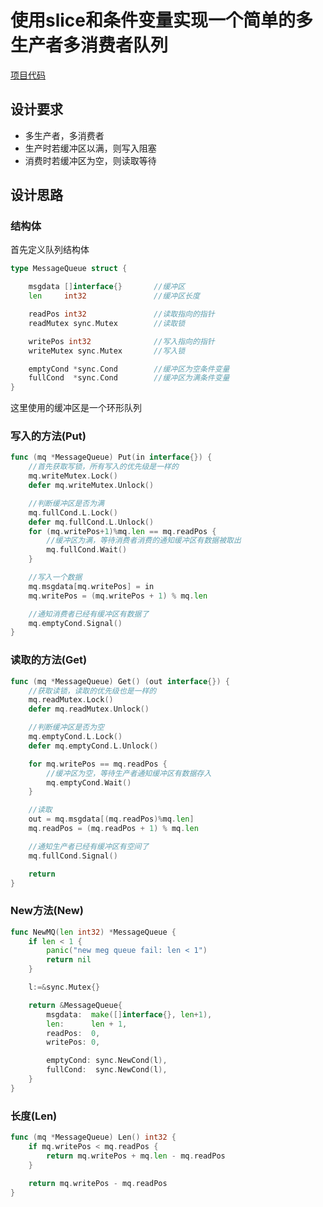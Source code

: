 # 使用slice和条件变量实现一个简单的多生产者多消费者队列

[项目代码](../../code/go/message_queue)

## 设计要求
* 多生产者，多消费者   
* 生产时若缓冲区以满，则写入阻塞   
* 消费时若缓冲区为空，则读取等待

## 设计思路

### 结构体
首先定义队列结构体
```go
type MessageQueue struct {

	msgdata []interface{}		//缓冲区
	len     int32				//缓冲区长度

	readPos int32				//读取指向的指针
	readMutex sync.Mutex		//读取锁

	writePos int32				//写入指向的指针
	writeMutex sync.Mutex		//写入锁

	emptyCond *sync.Cond		//缓冲区为空条件变量
	fullCond  *sync.Cond		//缓冲区为满条件变量
}
```
这里使用的缓冲区是一个环形队列

### 写入的方法(Put)

```go
func (mq *MessageQueue) Put(in interface{}) {
	//首先获取写锁，所有写入的优先级是一样的
	mq.writeMutex.Lock()
	defer mq.writeMutex.Unlock()

	//判断缓冲区是否为满
	mq.fullCond.L.Lock()
	defer mq.fullCond.L.Unlock()
	for (mq.writePos+1)%mq.len == mq.readPos {
		//缓冲区为满，等待消费者消费的通知缓冲区有数据被取出
		mq.fullCond.Wait()
	}

	//写入一个数据
	mq.msgdata[mq.writePos] = in
	mq.writePos = (mq.writePos + 1) % mq.len

	//通知消费者已经有缓冲区有数据了
	mq.emptyCond.Signal()
}
```

### 读取的方法(Get)
```go
func (mq *MessageQueue) Get() (out interface{}) {
	//获取读锁，读取的优先级也是一样的
	mq.readMutex.Lock()
	defer mq.readMutex.Unlock()

	//判断缓冲区是否为空
	mq.emptyCond.L.Lock()
	defer mq.emptyCond.L.Unlock()

	for mq.writePos == mq.readPos {
		//缓冲区为空，等待生产者通知缓冲区有数据存入
		mq.emptyCond.Wait()
	}

	//读取
	out = mq.msgdata[(mq.readPos)%mq.len]
	mq.readPos = (mq.readPos + 1) % mq.len

	//通知生产者已经有缓冲区有空间了
	mq.fullCond.Signal()

	return
}
```

### New方法(New)
```go
func NewMQ(len int32) *MessageQueue {
	if len < 1 {
		panic("new meg queue fail: len < 1")
		return nil
	}

	l:=&sync.Mutex{}

	return &MessageQueue{
		msgdata:  make([]interface{}, len+1),
		len:      len + 1,
		readPos:  0,
		writePos: 0,

		emptyCond: sync.NewCond(l),
		fullCond:  sync.NewCond(l),
	}
}
```

### 长度(Len)
```go
func (mq *MessageQueue) Len() int32 {
	if mq.writePos < mq.readPos {
		return mq.writePos + mq.len - mq.readPos
	}

	return mq.writePos - mq.readPos
}
```